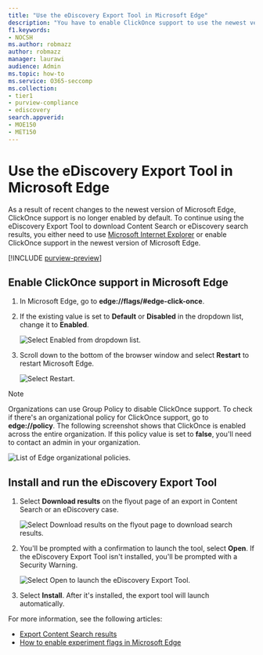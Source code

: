 ```yaml
---
title: "Use the eDiscovery Export Tool in Microsoft Edge"
description: "You have to enable ClickOnce support to use the newest version of Microsoft Edge to download search results from Content Search and eDiscovery in the security and compliance portal."
f1.keywords:
- NOCSH
ms.author: robmazz
author: robmazz
manager: laurawi
audience: Admin
ms.topic: how-to
ms.service: O365-seccomp
ms.collection:
- tier1
- purview-compliance
- ediscovery
search.appverid: 
- MOE150
- MET150
---
```


# Use the eDiscovery Export Tool in Microsoft Edge

As a result of recent changes to the newest version of Microsoft Edge, ClickOnce support is no longer enabled by default. To continue using the eDiscovery Export Tool to download Content Search or eDiscovery search results, you either need to use [Microsoft Internet Explorer](https://support.microsoft.com/help/17621/internet-explorer-downloads) or enable ClickOnce support in the newest version of Microsoft Edge.

[!INCLUDE [purview-preview](../includes/purview-preview.md)]

## Enable ClickOnce support in Microsoft Edge

1. In Microsoft Edge, go to **edge://flags/#edge-click-once**.
2. If the existing value is set to **Default** or **Disabled** in the dropdown list, change it to **Enabled**.

    ![Select Enabled from dropdown list.](../media/ClickOnceimage1.png)

3. Scroll down to the bottom of the browser window and select **Restart** to restart Microsoft Edge.

    ![Select Restart.](../media/ClickOnceimage2.png)

> [!NOTE]
> Organizations can use Group Policy to disable ClickOnce support. To check if there's an organizational policy for ClickOnce support, go to **edge://policy**. The following screenshot shows that ClickOnce is enabled across the entire organization. If this policy value is set to **false**, you'll need to contact an admin in your organization.

![List of Edge organizational policies.](../media/ClickOnceimage3.png)

## Install and run the eDiscovery Export Tool

1. Select **Download results** on the flyout page of an export in Content Search or an eDiscovery case.

    ![Select Download results on the flyout page to download search results.](../media/ClickOnceExport1.png)

1. You'll be prompted with a confirmation to launch the tool, select **Open**. If the eDiscovery Export Tool isn't installed, you'll be prompted with a Security Warning.

    ![Select Open to launch the eDiscovery Export Tool.](../media/ClickOnceimage4.png)

1. Select **Install**. After it's installed, the export tool will launch automatically.

For more information, see the following articles:

- [Export Content Search results](export-search-results.md)
- [How to enable experiment flags in Microsoft Edge](https://microsoftedgesupport.microsoft.com/hc/articles/360034075294-How-to-enable-experiment-flags-in-Microsoft-Edge-Insider-channels)
